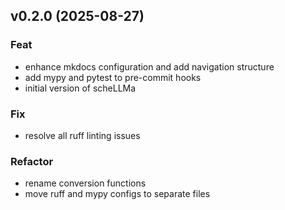 ## v0.2.0 (2025-08-27)

### Feat

- enhance mkdocs configuration and add navigation structure
- add mypy and pytest to pre-commit hooks
- initial version of scheLLMa

### Fix

- resolve all ruff linting issues

### Refactor

- rename conversion functions
- move ruff and mypy configs to separate files
